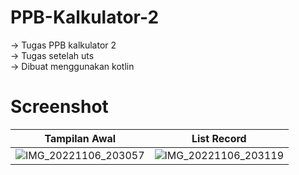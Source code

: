 # PPB-Kalkulator-2
-> Tugas PPB kalkulator 2 <br>
-> Tugas setelah uts <br>
-> Dibuat menggunakan kotlin

# Screenshot
Tampilan Awal               |  List Record
:-------------------------:|:-------------------------:
![IMG_20221106_203057](https://user-images.githubusercontent.com/96031557/200173888-3d928b7e-74a9-4c45-b3fd-14cd54e82db1.jpg) | ![IMG_20221106_203119](https://user-images.githubusercontent.com/96031557/200173880-cfefb939-878c-4ecc-ae72-cd8750844279.jpg)
